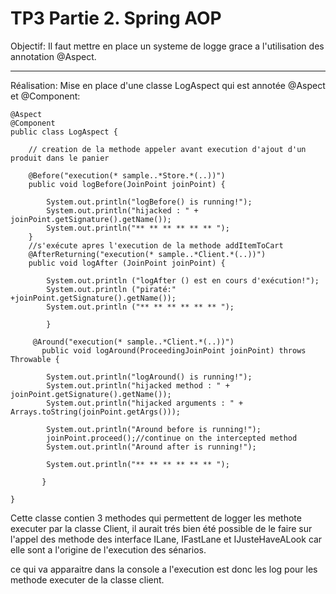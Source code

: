  TP3 Partie 2. Spring AOP
====================================
 Objectif:
 Il faut mettre en place un systeme de logge grace a l'utilisation des annotation @Aspect.
 
-----------------------------------

Réalisation:
Mise en place d'une classe LogAspect qui est annotée @Aspect et @Component:
``` 
@Aspect
@Component
public class LogAspect {

	// creation de la methode appeler avant execution d'ajout d'un produit dans le panier
	
	@Before("execution(* sample..*Store.*(..))")
    public void logBefore(JoinPoint joinPoint) {

        System.out.println("logBefore() is running!");
        System.out.println("hijacked : " + joinPoint.getSignature().getName());
        System.out.println("** ** ** ** ** ** ");
    }
	//s'exécute apres l'execution de la methode addItemToCart
	@AfterReturning("execution(* sample..*Client.*(..))") 
	public void logAfter (JoinPoint joinPoint) {

		System.out.println ("logAfter () est en cours d'exécution!");
		System.out.println ("piraté:" +joinPoint.getSignature().getName());
		System.out.println ("** ** ** ** ** ** ");

		}

	 @Around("execution(* sample..*Client.*(..))")
	   public void logAround(ProceedingJoinPoint joinPoint) throws Throwable {

	    System.out.println("logAround() is running!");
	    System.out.println("hijacked method : " + joinPoint.getSignature().getName());
	    System.out.println("hijacked arguments : " + Arrays.toString(joinPoint.getArgs()));

	    System.out.println("Around before is running!");
	    joinPoint.proceed();//continue on the intercepted method
	    System.out.println("Around after is running!");

	    System.out.println("** ** ** ** ** ** ");

	   }

}
```
Cette classe contien 3 methodes qui permettent de logger les methote executer par la classe Client, il aurait trés bien été possible de le faire sur l'appel des methode des interface ILane, IFastLane et IJusteHaveALook car elle sont a l'origine de l'execution des sénarios.

ce qui va apparaitre dans la console a l'execution est donc les log pour les methode executer de la classe client.

